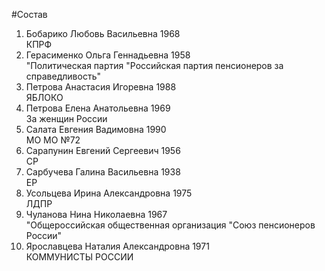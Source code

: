 #Состав
1. Бобарико Любовь Васильевна 1968   
    КПРФ
2. Герасименко Ольга Геннадьевна 1958   
    "Политическая партия "Российская партия пенсионеров за справедливость"
3. Петрова Анастасия Игоревна 1988   
    ЯБЛОКО
4. Петрова Елена Анатольевна 1969   
    За женщин России
5. Салата Евгения Вадимовна 1990   
    МО МО №72
6. Сарапунин Евгений Сергеевич 1956   
    СР
7. Сарбучева Галина Васильевна 1938   
    ЕР
8. Усольцева Ирина Александровна 1975   
    ЛДПР
9. Чуланова Нина Николаевна 1967   
    "Общероссийская общественная организация "Союз пенсионеров России"
10. Ярославцева Наталия Александровна 1971   
    КОММУНИСТЫ РОССИИ
